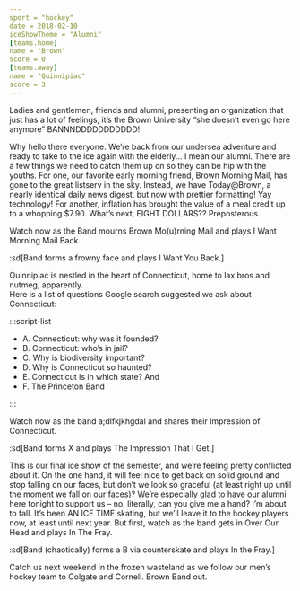 ```yaml
---
sport = "hockey"
date = 2018-02-10
iceShowTheme = "Alumni"
[teams.home]
name = "Brown"
score = 0
[teams.away]
name = "Quinnipiac"
score = 3
---
```


Ladies and gentlemen, friends and alumni, presenting an organization that just has a lot of feelings, it’s the Brown University “she doesn’t even go here anymore” BANNNDDDDDDDDDDD!

Why hello there everyone. We’re back from our undersea adventure and ready to take to the ice again with the elderly... I mean our alumni. There are a few things we need to catch them up on so they can be hip with the youths. For one, our favorite early morning friend, Brown Morning Mail, has gone to the great listserv in the sky. Instead, we have Today@Brown, a nearly identical daily news digest, but now with prettier formatting! Yay technology! For another, inflation has brought the value of a meal credit up to a whopping $7.90. What’s next, EIGHT DOLLARS?? Preposterous.

Watch now as the Band mourns Brown Mo(u)rning Mail and plays I Want Morning Mail Back.

:sd[Band forms a frowny face and plays I Want You Back.]

Quinnipiac is nestled in the heart of Connecticut, home to lax bros and nutmeg, apparently.\
Here is a list of questions Google search suggested we ask about Connecticut:

:::script-list

- A. Connecticut: why was it founded?
- B. Connecticut: who’s in jail?
- C. Why is biodiversity important?
- D. Why is Connecticut so haunted?
- E. Connecticut is in which state? And
- F. The Princeton Band

:::

Watch now as the band a;dlfkjkhgdal and shares their Impression of Connecticut.

:sd[Band forms X and plays The Impression That I Get.]

This is our final ice show of the semester, and we’re feeling pretty conflicted about it. On the one hand, it will feel nice to get back on solid ground and stop falling on our faces, but don’t we look so graceful (at least right up until the moment we fall on our faces)? We’re especially glad to have our alumni here tonight to support us – no, literally, can you give me a hand? I’m about to fall. It’s been AN ICE TIME skating, but we’ll leave it to the hockey players now, at least until next year. But first, watch as the band gets in Over Our Head and plays In The Fray.

:sd[Band (chaotically) forms a B via counterskate and plays In the Fray.]

Catch us next weekend in the frozen wasteland as we follow our men’s hockey team to Colgate and Cornell. Brown Band out.
